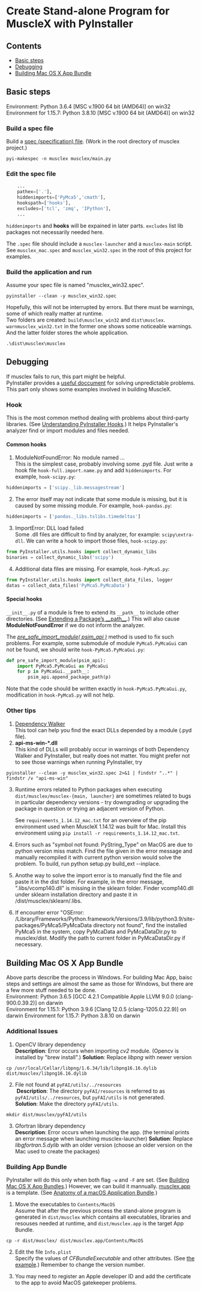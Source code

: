 # Create Stand-alone Program for MuscleX with PyInstaller
## Contents
- [Basic steps](#basic-steps)
- [Debugging](#debugging)
- [Building Mac OS X App Bundle](#building-mac-os-x-app-bundle)

## Basic steps
Environment: Python 3.6.4 [MSC v.1900 64 bit (AMD64)] on win32
Environment for 1.15.7: Python 3.8.10 [MSC v.1900 64 bit (AMD64)] on win32
### Build a spec file
Build a [spec (specification) file][1]. (Work in the root directory
of musclex project.)
```
pyi-makespec -n musclex musclex/main.py
```
### Edit the spec file
```python
    ...
    pathex=['.'],
    hiddenimports=['PyMca5','cmath'],
    hookspath=['hooks'],
    excludes=['tcl', 'zmq', 'IPython'],
    ...
```
`hiddenimports` and **hooks** will be expained in later parts. 
`excludes` list lib packages not necessarily needed here.

The `.spec` file should include a `musclex-launcher` and a `musclex-main` script.
See `musclex_mac.spec` and `musclex_win32.spec` in the root of this project 
for examples.

### Build the application and run
Assume your spec file is named "musclex_win32.spec".
```
pyinstaller --clean -y musclex_win32.spec
```
Hopefully, this will not be interrupted by errors. But there must be
warnings, some of which really matter at runtime.  
Two folders are created: `build\musclex_win32` and `dist\musclex`.
`warnmusclex_win32.txt` in the former one shows some noticeable
warnings. And the latter folder stores the whole application.
```
.\dist\musclex\musclex
```

## Debugging
If musclex fails to run, this part might be helpful.  
PyInstaller provides a [useful doccument][2] for solving unpredictable
problems. This part only shows some examples involved in building
MuscleX.
### Hook
This is the most common method dealing with problems about third-party
libraries. (See [Understanding PyInstaller Hooks][3].) It helps
PyInstaller's analyzer find or import modules and files needed.
#### Common hooks
1. ModuleNotFoundError: No module named ...  
  This is the simplest case, probably involving some .pyd file. Just
  write a hook file `hook-full.import.name.py` and add `hiddenimports`.
  For example, `hook-scipy.py`:
```python
hiddenimports = ['scipy._lib.messagestream']
```

2. The error itself may not indicate that some module is missing, but
  it is caused by some missing module. For example, `hook-pandas.py`:
```python
hiddenimports = ['pandas._libs.tslibs.timedeltas']
```

3. ImportError: DLL load failed  
  Some .dll files are difficult to find by analyzer, for example:
  `scipy\extra-dll`. We can write a hook to import those files,
  `hook-scipy.py`:
```python
from PyInstaller.utils.hooks import collect_dynamic_libs
binaries = collect_dynamic_libs('scipy')
```

4. Additional data files are missing. For example, `hook-PyMca5.py`:
```python
from PyInstaller.utils.hooks import collect_data_files, logger
datas = collect_data_files('PyMca5.PyMcaData')
```

#### Special hooks
`__init__.py` of a module is free to extend its `__path__` to 
include other directories. (See [Extending a Package’s \_\_path__][4].)
This will also cause **ModuleNotFoundError** if we do not inform the
analyzer.

The [*pre_safe_import_module( psim_api )*][5] method is used to fix
such problems. For example, some submodule of module `PyMca5.PyMcaGui`
can not be found, we should write `hook-PyMca5.PyMcaGui.py`:
```python
def pre_safe_import_module(psim_api):
    import PyMca5.PyMcaGui as PyMcaGui
    for p in PyMcaGui.__path__:
        psim_api.append_package_path(p)
```
Note that the code should be written exactly in `hook-PyMca5.PyMcaGui.py`,
modification in `hook-PyMca5.py` will not help.

### Other tips
1. [Dependency Walker][6]  
  This tool can help you find the exact DLLs depended by a module (.pyd
  file).
2. **api-ms-win-\*.dll**  
  This kind of DLLs will probably occur in warnings of both Dependency
  Walker and PyInstaller, but really does not matter. You might prefer
  not to see those warnings when running PyInstaller, try
```
pyinstaller --clean -y musclex_win32.spec 2>&1 | findstr "..*" | findstr /v "api-ms-win"
```
3. Runtime errors related to Python packages when executing `dist/musclex/musclex-{main, launcher}` 
   are sometimes related to bugs in particular dependency versions - try
   downgrading or upgrading the package in question or trying an adjacent 
   version of Python. 
   
   See `requirements_1.14.12_mac.txt` for an overview of the pip environment used
   when MuscleX 1.14.12 was built for Mac. Install this environment using 
   `pip install -r requirements_1.14.12_mac.txt`.  
4. Errors such as "symbol not found: PyString_Type" on MacOS are due to python version miss match. Find the file given in the error message and manually recompiled it with current python version would solve the problem. To build, run python setup.py build_ext --inplace.  
5. Anothe way to solve the import error is to manually find the file and paste it in the dist folder. For example, in the error message, ".libs/vcomp140.dll" is missing in the sklearn folder. Finder vcomp140.dll under sklearn installation directory and paste it in /dist/musclex/sklearn/.libs.  
6. If encounter error "OSError: /Library/Frameworks/Python.framework/Versions/3.9/lib/python3.9/site-packages/PyMca5/PyMcaData directory not found", find the installed PyMca5 in the system, copy PyMcaData and PyMcaDataDir.py to musclex/dist. Modify the path to current folder in PyMcaDataDir.py if necessary.

## Building Mac OS X App Bundle
Above parts describe the process in Windows. For building Mac App, baisc
steps and settings are almost the same as those for Windows,  but there
are a few more stuff needed to be done.  
Environment: Python 3.6.5 [GCC 4.2.1 Compatible Apple LLVM 9.0.0 (clang-900.0.39.2)] on darwin  
Environment for 1.15.1: Python 3.9.6 [Clang 12.0.5 (clang-1205.0.22.9)] on darwin
Environment for 1.15.7: Python 3.8.10 on darwin
### Additional Issues
1. OpenCV library dependency  
  **Description**: Error occurs when importing *cv2* module. (Opencv is
  installed by "brew install".)
  **Solution**: Replace *libpng* with newer version
```
cp /usr/local/Cellar/libpng/1.6.34/lib/libpng16.16.dylib dist/musclex/libpng16.16.dylib
```

2. File not found at `pyFAI/utils/../resources`  
  **Description**: The directory `pyFAI/resources` is referred to as
  `pyFAI/utils/../resources`, but `pyFAI/utils` is not generated.  
  **Solution**: Make the directory `pyFAI/utils`.
```
mkdir dist/musclex/pyFAI/utils
```

3. Gfortran library dependency  
  **Description**: Error occurs when launching the app. (the terminal prints an error message 
  when launching musclex-launcher)
  **Solution**: Replace *libgfortran.5.dylib* with an older version (choose an older version on the Mac used to create the packages)

### Building App Bundle
PyInstaller will do this only when both flag `-w` and `-F` are set. (See
[Building Mac OS X App Bundles][7].) However, we can build it mannually.
[musclex.app](../../dist/) is a template. (See [Anatomy of a macOS
Application Bundle][8].)
1. Move the executables to `Contents/MacOS`  
  Assume that after the previous process the stand-alone program is
  generated in `dist/musclex` which contains all executables, libraries
  and resouses needed at runtime, and `dist/musclex.app` is the target
  App Bundle.
```
cp -r dist/musclex/ dist/musclex.app/Contents/MacOS
```
2. Edit the file `Info.plist`  
  Specify the values of *CFBundleExecutable* and other attributes. (See
  [the example](../../dist/musclex.app/Contents/Info.plist).)
  Remember to change the version number. 
  
3. You may need to register an Apple developer ID and add the certificate to the app to avoid MacOS gatekeeper problems.


[1]:https://pyinstaller.readthedocs.io/en/v3.3.1/spec-files.html
[2]:https://pyinstaller.readthedocs.io/en/v3.3.1/when-things-go-wrong.html
[3]:https://pyinstaller.readthedocs.io/en/v3.3.1/hooks.html
[4]:https://pyinstaller.readthedocs.io/en/v3.3.1/when-things-go-wrong.html#extending-a-package-s-path
[5]:https://pyinstaller.readthedocs.io/en/v3.3.1/hooks.html#the-pre-safe-import-module-psim-api-method
[6]:http://www.dependencywalker.com/
[7]:https://pyinstaller.readthedocs.io/en/v3.3.1/usage.html#building-mac-os-x-app-bundles
[8]:https://developer.apple.com/library/content/documentation/CoreFoundation/Conceptual/CFBundles/BundleTypes/BundleTypes.html#//apple_ref/doc/uid/10000123i-CH101-SW19
